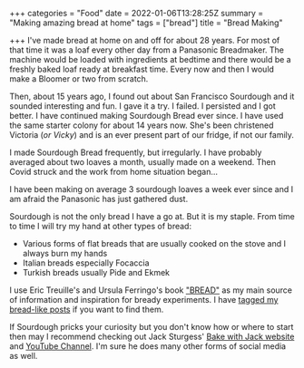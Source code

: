 +++
categories = "Food"
date = 2022-01-06T13:28:25Z
summary = "Making amazing bread at home"
tags = ["bread"]
title = "Bread Making"

+++
I've made bread at home on and off for about 28 years. For most of that time it was a loaf every other day from a Panasonic Breadmaker. The machine would be loaded with ingredients at bedtime and there would be a freshly baked loaf ready at breakfast time. Every now and then I would make a Bloomer or two from scratch.

Then, about 15 years ago, I found out about San Francisco Sourdough and it sounded interesting and fun. I gave it a try. I failed. I persisted and I got better. I have continued making Sourdough Bread ever since. I have used the same starter colony for about 14 years now. She's been christened Victoria (_or Vicky_) and is an ever present part of our fridge, if not our family.

I made Sourdough Bread frequently, but irregularly. I have probably averaged about two loaves a month, usually made on a weekend. Then Covid struck and the work from home situation began...

I have been making on average 3 sourdough loaves a week ever since and I am afraid the Panasonic has just gathered dust.

Sourdough is not the only bread I have a go at. But it is my staple. From time to time I will try my hand at other types of bread:

* Various forms of flat breads that are usually cooked on the stove and I always burn my hands
* Italian breads especially Focaccia
* Turkish breads usually Pide and Ekmek

I use Eric Treuille's and Ursula Ferringo's book ["BREAD"](https://amazon.co.uk/Bread-Eric-Treuille/dp/075130607X) as my main source of information and inspiration for bready experiments. I have [tagged my bread-like posts](/tags/bread) if you want to find them.

If Sourdough pricks your curiosity but you don't know how or where to start then may I recommend checking out Jack Sturgess' [Bake with Jack website](https://www.bakewithjack.co.uk/) and [YouTube Channel](https://www.youtube.com/channel/UCTVR5DSxWPpAVI8TzaaXRqQ). I'm sure he does many other forms of social media as well.